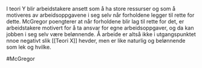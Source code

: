 I teori Y blir arbeidstakere ansett som å ha store ressurser og som å motiveres av arbeidsoppgavene i seg selv når forholdene legger til rette for dette. McGregor poengterer at når forholdene blir lag til rette for det, er arbeidstakere motivert for å ta ansvar for egne arbeidsoppgaver, og da kan jobben i seg selv være belønnende. Å arbeide er altså ikke i utgangspunktet nnoe negativt slik [[Teori X]] hevder, men er like naturlig og belønnende som lek og hvilke.

#McGregor 